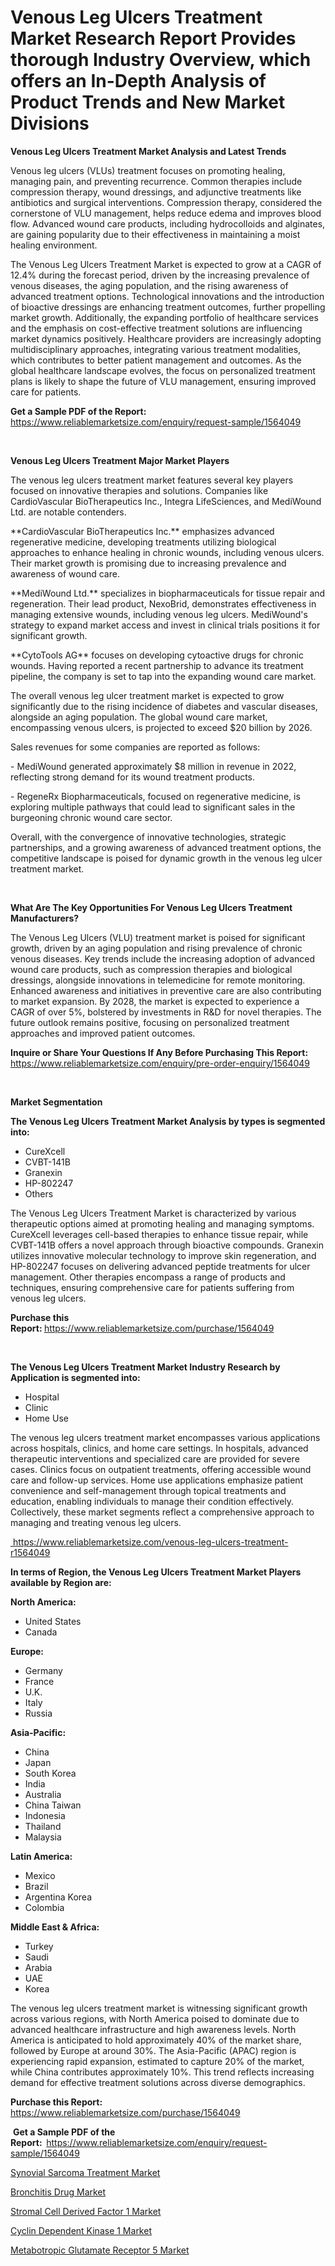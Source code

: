 <p><h1>Venous Leg Ulcers Treatment Market Research Report Provides thorough Industry Overview, which offers an In-Depth Analysis of Product Trends and New Market Divisions</h1></p><p><strong>Venous Leg Ulcers Treatment Market Analysis and Latest Trends</strong></p>
<p><p>Venous leg ulcers (VLUs) treatment focuses on promoting healing, managing pain, and preventing recurrence. Common therapies include compression therapy, wound dressings, and adjunctive treatments like antibiotics and surgical interventions. Compression therapy, considered the cornerstone of VLU management, helps reduce edema and improves blood flow. Advanced wound care products, including hydrocolloids and alginates, are gaining popularity due to their effectiveness in maintaining a moist healing environment.</p><p>The Venous Leg Ulcers Treatment Market is expected to grow at a CAGR of 12.4% during the forecast period, driven by the increasing prevalence of venous diseases, the aging population, and the rising awareness of advanced treatment options. Technological innovations and the introduction of bioactive dressings are enhancing treatment outcomes, further propelling market growth. Additionally, the expanding portfolio of healthcare services and the emphasis on cost-effective treatment solutions are influencing market dynamics positively. Healthcare providers are increasingly adopting multidisciplinary approaches, integrating various treatment modalities, which contributes to better patient management and outcomes. As the global healthcare landscape evolves, the focus on personalized treatment plans is likely to shape the future of VLU management, ensuring improved care for patients.</p></p>
<p><strong>Get a Sample PDF of the Report:&nbsp;</strong> <a href="https://www.reliablemarketsize.com/enquiry/request-sample/1564049?utm_campaign=1898&utm_medium=2&utm_source=Github&utm_content=ia&utm_term=08032025&utm_id=venous-leg-ulcers-treatment">https://www.reliablemarketsize.com/enquiry/request-sample/1564049</a></p>
<p>&nbsp;</p>
<p><strong>Venous Leg Ulcers Treatment Major Market Players</strong></p>
<p><p>The venous leg ulcers treatment market features several key players focused on innovative therapies and solutions. Companies like CardioVascular BioTherapeutics Inc., Integra LifeSciences, and MediWound Ltd. are notable contenders. </p><p>**CardioVascular BioTherapeutics Inc.** emphasizes advanced regenerative medicine, developing treatments utilizing biological approaches to enhance healing in chronic wounds, including venous ulcers. Their market growth is promising due to increasing prevalence and awareness of wound care.</p><p>**MediWound Ltd.** specializes in biopharmaceuticals for tissue repair and regeneration. Their lead product, NexoBrid, demonstrates effectiveness in managing extensive wounds, including venous leg ulcers. MediWound's strategy to expand market access and invest in clinical trials positions it for significant growth.</p><p>**CytoTools AG** focuses on developing cytoactive drugs for chronic wounds. Having reported a recent partnership to advance its treatment pipeline, the company is set to tap into the expanding wound care market. </p><p>The overall venous leg ulcer treatment market is expected to grow significantly due to the rising incidence of diabetes and vascular diseases, alongside an aging population. The global wound care market, encompassing venous ulcers, is projected to exceed $20 billion by 2026.</p><p>Sales revenues for some companies are reported as follows: </p><p>- MediWound generated approximately $8 million in revenue in 2022, reflecting strong demand for its wound treatment products.</p><p>- RegeneRx Biopharmaceuticals, focused on regenerative medicine, is exploring multiple pathways that could lead to significant sales in the burgeoning chronic wound care sector.</p><p>Overall, with the convergence of innovative technologies, strategic partnerships, and a growing awareness of advanced treatment options, the competitive landscape is poised for dynamic growth in the venous leg ulcer treatment market.</p></p>
<p>&nbsp;</p>
<p><strong>What Are The Key Opportunities For Venous Leg Ulcers Treatment Manufacturers?</strong></p>
<p><p>The Venous Leg Ulcers (VLU) treatment market is poised for significant growth, driven by an aging population and rising prevalence of chronic venous diseases. Key trends include the increasing adoption of advanced wound care products, such as compression therapies and biological dressings, alongside innovations in telemedicine for remote monitoring. Enhanced awareness and initiatives in preventive care are also contributing to market expansion. By 2028, the market is expected to experience a CAGR of over 5%, bolstered by investments in R&D for novel therapies. The future outlook remains positive, focusing on personalized treatment approaches and improved patient outcomes.</p></p>
<p><strong>Inquire or Share Your Questions If Any Before Purchasing This Report:</strong> <a href="https://www.reliablemarketsize.com/enquiry/pre-order-enquiry/1564049?utm_campaign=1898&utm_medium=2&utm_source=Github&utm_content=ia&utm_term=08032025&utm_id=venous-leg-ulcers-treatment">https://www.reliablemarketsize.com/enquiry/pre-order-enquiry/1564049</a></p>
<p>&nbsp;</p>
<p><strong>Market Segmentation</strong></p>
<p><strong>The Venous Leg Ulcers Treatment Market Analysis by types is segmented into:</strong></p>
<p><ul><li>CureXcell</li><li>CVBT-141B</li><li>Granexin</li><li>HP-802247</li><li>Others</li></ul></p>
<p><p>The Venous Leg Ulcers Treatment Market is characterized by various therapeutic options aimed at promoting healing and managing symptoms. CureXcell leverages cell-based therapies to enhance tissue repair, while CVBT-141B offers a novel approach through bioactive compounds. Granexin utilizes innovative molecular technology to improve skin regeneration, and HP-802247 focuses on delivering advanced peptide treatments for ulcer management. Other therapies encompass a range of products and techniques, ensuring comprehensive care for patients suffering from venous leg ulcers.</p></p>
<p><strong>Purchase this Report:&nbsp;</strong><a href="https://www.reliablemarketsize.com/purchase/1564049?utm_campaign=1898&utm_medium=2&utm_source=Github&utm_content=ia&utm_term=08032025&utm_id=venous-leg-ulcers-treatment">https://www.reliablemarketsize.com/purchase/1564049</a></p>
<p>&nbsp;</p>
<p><strong>The Venous Leg Ulcers Treatment Market Industry Research by Application is segmented into:</strong></p>
<p><ul><li>Hospital</li><li>Clinic</li><li>Home Use</li></ul></p>
<p><p>The venous leg ulcers treatment market encompasses various applications across hospitals, clinics, and home care settings. In hospitals, advanced therapeutic interventions and specialized care are provided for severe cases. Clinics focus on outpatient treatments, offering accessible wound care and follow-up services. Home use applications emphasize patient convenience and self-management through topical treatments and education, enabling individuals to manage their condition effectively. Collectively, these market segments reflect a comprehensive approach to managing and treating venous leg ulcers.</p></p>
<p><a href="https://www.reliablemarketsize.com/venous-leg-ulcers-treatment-r1564049?utm_campaign=1898&utm_medium=2&utm_source=Github&utm_content=ia&utm_term=08032025&utm_id=venous-leg-ulcers-treatment">&nbsp;https://www.reliablemarketsize.com/venous-leg-ulcers-treatment-r1564049</a></p>
<p><strong>In terms of Region, the Venous Leg Ulcers Treatment Market Players available by Region are:</strong></p>
<p>
    <p> <strong> North America: </strong>
        <ul>
            <li>United States</li>
            <li>Canada</li>
        </ul>
        </p> 
    <p> <strong> Europe: </strong>
        <ul>
            <li>Germany</li>
            <li>France</li>
            <li>U.K.</li>
            <li>Italy</li>
            <li>Russia</li>
        </ul>
        </p> 
    <p> <strong> Asia-Pacific: </strong>
        <ul>
            <li>China</li>
            <li>Japan</li>
            <li>South Korea</li>
            <li>India</li>
            <li>Australia</li>
            <li>China Taiwan</li>
            <li>Indonesia</li>
            <li>Thailand</li>
            <li>Malaysia</li>
        </ul>
        </p> 
    <p> <strong> Latin America: </strong>
        <ul>
            <li>Mexico</li>
            <li>Brazil</li>
            <li>Argentina Korea</li>
            <li>Colombia</li>
        </ul>
        </p> 
    <p> <strong> Middle East & Africa: </strong>
        <ul>
            <li>Turkey</li>
            <li>Saudi</li>
            <li>Arabia</li>
            <li>UAE</li>
            <li>Korea</li>
        </ul>
    </p>
    </p>
<p><p>The venous leg ulcers treatment market is witnessing significant growth across various regions, with North America poised to dominate due to advanced healthcare infrastructure and high awareness levels. North America is anticipated to hold approximately 40% of the market share, followed by Europe at around 30%. The Asia-Pacific (APAC) region is experiencing rapid expansion, estimated to capture 20% of the market, while China contributes approximately 10%. This trend reflects increasing demand for effective treatment solutions across diverse demographics.</p></p>
<p><strong>Purchase this Report: </strong><a href="https://www.reliablemarketsize.com/purchase/1564049?utm_campaign=1898&utm_medium=2&utm_source=Github&utm_content=ia&utm_term=08032025&utm_id=venous-leg-ulcers-treatment">https://www.reliablemarketsize.com/purchase/1564049</a></p>
<p>&nbsp;<strong>Get a Sample PDF of the Report:&nbsp;&nbsp;</strong><a href="https://www.reliablemarketsize.com/enquiry/request-sample/1564049?utm_campaign=1898&utm_medium=2&utm_source=Github&utm_content=ia&utm_term=08032025&utm_id=venous-leg-ulcers-treatment">https://www.reliablemarketsize.com/enquiry/request-sample/1564049</a></p>
<p><strong></strong></p>
<p><p><a href="https://github.com/perbetpereir/Market-Research-Report-List-1/blob/main/synovial-sarcoma-treatment-market.md?utm_campaign=1898&utm_medium=2&utm_source=Github&utm_content=ia&utm_term=08032025&utm_id=venous-leg-ulcers-treatment">Synovial Sarcoma Treatment Market</a></p><p><a href="https://github.com/pelegeazlie5/Market-Research-Report-List-1/blob/main/bronchitis-drug-market.md?utm_campaign=1898&utm_medium=2&utm_source=Github&utm_content=ia&utm_term=08032025&utm_id=venous-leg-ulcers-treatment">Bronchitis Drug Market</a></p><p><a href="https://github.com/kevoncesya4j/Market-Research-Report-List-1/blob/main/stromal-cell-derived-factor-1-market.md?utm_campaign=1898&utm_medium=2&utm_source=Github&utm_content=ia&utm_term=08032025&utm_id=venous-leg-ulcers-treatment">Stromal Cell Derived Factor 1 Market</a></p><p><a href="https://github.com/sitarzerpa3d/Market-Research-Report-List-1/blob/main/cyclin-dependent-kinase-1-market.md?utm_campaign=1898&utm_medium=2&utm_source=Github&utm_content=ia&utm_term=08032025&utm_id=venous-leg-ulcers-treatment">Cyclin Dependent Kinase 1 Market</a></p><p><a href="https://github.com/ziringebrur1/Market-Research-Report-List-1/blob/main/metabotropic-glutamate-receptor-5-market.md?utm_campaign=1898&utm_medium=2&utm_source=Github&utm_content=ia&utm_term=08032025&utm_id=venous-leg-ulcers-treatment">Metabotropic Glutamate Receptor 5 Market</a></p></p>